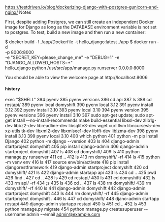
https://testdriven.io/blog/dockerizing-django-with-postgres-gunicorn-and-nginx/
Notes

First, despite adding Postgres, we can still create an independent Docker image for Django as long as the DATABASE environment variable is not set to postgres. To test, build a new image and then run a new container:

$ docker build -f ./app/Dockerfile -t hello_django:latest ./app
$ docker run -d \
    -p 8006:8000 \
    -e "SECRET_KEY=please_change_me" -e "DEBUG=1" -e "DJANGO_ALLOWED_HOSTS=*" \
    hello_django python /usr/src/app/manage.py runserver 0.0.0.0:8000

You should be able to view the welcome page at http://localhost:8006

#### history
 exec "$SHELL"
  384  pyenv
  385  pyenv versions
  386  cd api
  387  ls
  388  cd restapi/
  389  pyenv local domyshift
  390  pyenv local 3.12
  391  pyenv install 3.12
  392  pyenv install 3.10
  393  pyenv local 3.10
  394  pyenv version
  395  pyenv versions
  396  pyenv install 3.10
  397  sudo apt-get update; sudo apt-get install --no-install-recommends make build-essential libssl-dev zlib1g-dev libbz2-dev libreadline-dev libsqlite3-dev wget curl llvm libncurses5-dev xz-utils tk-dev libxml2-dev libxmlsec1-dev libffi-dev liblzma-dev
  398  pyenv install 3.10
  399  pyenv local 3.10
  400  which python
  401  python -m pip install Django
  402  python -m django --version
  403  ls
  404  django-admin startproject domyshift
  405  pip install django-admin
  406  django-admin startproject domyshift
  407  ls
  408  cd domyshift/
  409  ls
  410  python manage.py runserver
  411  cd ..
  412  ls
  413  rm domyshift/ -rf
  414  ls
  415  python -m venv env
  416  ls
  417  source env/bin/activate
  418  pip install djangorestframework
  419  django-admin startproject domyshift
  420  cd domyshift/
  421  ls
  422  django-admin startapp api
  423  ls
  424  cd ..
  425  pwd
  426  find .
  427  cd ..
  428  ls
  429  cd restapi/
  430  ls
  431  cd domyshift/
  432  ls
  433  rm api/ -rf
  434  ;s
  435  ls
  436  cd ..
  437  ls
  438  rm domyshift/
  439  rm domyshift/ -rf
  440  ls
  441  django-admin domyshift
  442  django-admin startproject domyshift
  443  ls
  444  rm domyshift/ -rf
  445  django-admin startproject domyshift .
  446  ls
  447  cd domyshift/
  448  djano-admin startapp restapi
  449  django-admin startapp restapi
  450  ls
  451  cd ..
  452  ls
  453  python manage.py migrate
  454  python manage.py createsuperuser --username admin --email admin@example.com

